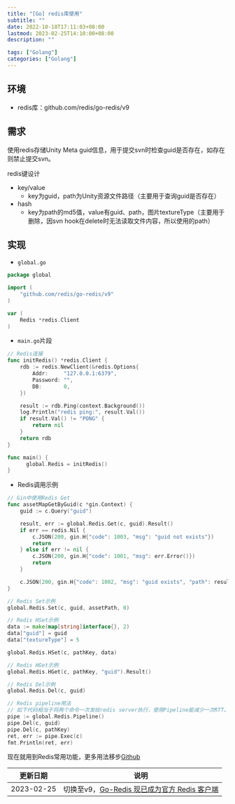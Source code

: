 ```yaml
---
title: "[Go] redis库使用"
subtitle: ""
date: 2022-10-18T17:11:03+08:00
lastmod: 2023-02-25T14:10:00+08:00
description: ""

tags: ["Golang"]
categories: ["Golang"]
---
```


## 环境

- redis库：github.com/redis/go-redis/v9

## 需求

使用redis存储Unity Meta guid信息，用于提交svn时检查guid是否存在，如存在则禁止提交svn。

redis键设计

- key/value
  - key为guid，path为Unity资源文件路径（主要用于查询guid是否存在）
- hash
  - key为path的md5值，value有guid、path，图片textureType（主要用于删除，因svn hook在delete时无法读取文件内容，所以使用的path）

## 实现

- `global.go`

```go
package global

import (
	"github.com/redis/go-redis/v9"
)

var (
	Redis *redis.Client
)
```

- `main.go`片段

```go
// Redis连接
func initRedis() *redis.Client {
	rdb := redis.NewClient(&redis.Options{
		Addr:     "127.0.0.1:6379",
		Password: "",
		DB:       0,
	})

	result := rdb.Ping(context.Background())
	log.Println("redis ping:", result.Val())
	if result.Val() != "PONG" {
		return nil
	}
	return rdb
}

func main() {
	  global.Redis = initRedis()
}
```

- Redis调用示例

```go
// Gin中使用Redis Get
func assetMapGetByGuid(c *gin.Context) {
	guid := c.Query("guid")

	result, err := global.Redis.Get(c, guid).Result()
	if err == redis.Nil {
		c.JSON(200, gin.H{"code": 1003, "msg": "guid not exists"})
		return
	} else if err != nil {
		c.JSON(200, gin.H{"code": 1001, "msg": err.Error()})
		return
	}

	c.JSON(200, gin.H{"code": 1002, "msg": "guid exists", "path": result})
}

// Redis Set示例
global.Redis.Set(c, guid, assetPath, 0)

// Redis HSet示例
data := make(map[string]interface{}, 2)
data["guid"] = guid
data["textureType"] = 5

global.Redis.HSet(c, pathKey, data)

// Redis HGet示例
global.Redis.HGet(c, pathKey, "guid").Result()

// Redis Del示例
global.Redis.Del(c, guid)

// Redis pipeline用法
// 如下代码相当于将两个命令一次发给redis server执行，使用Pipeline能减少一次RTT。
pipe := global.Redis.Pipeline()
pipe.Del(c, guid)
pipe.Del(c, pathKey)
ret, err := pipe.Exec(c)
fmt.Println(ret, err)
```

现在就用到Redis常用功能，更多用法移步[Github](https://github.com/redis/go-redis)

|更新日期|说明|
|:-:|:-:|
|2023-02-25|切换至v9，[Go-Redis 现已成为官方 Redis 客户端](https://redis.com/blog/go-redis-official-redis-client/)|
